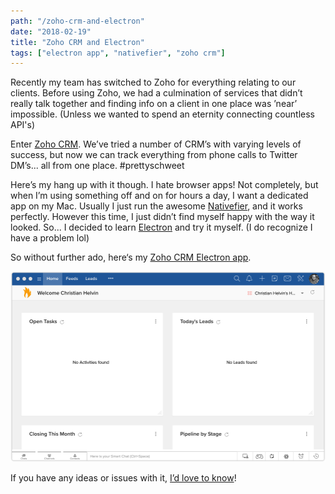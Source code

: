 ```yaml
---
path: "/zoho-crm-and-electron"
date: "2018-02-19"
title: "Zoho CRM and Electron"
tags: ["electron app", "nativefier", "zoho crm"]
---
```


Recently my team has switched to Zoho for everything relating to our clients. Before using Zoho, we had a culmination of services that didn’t really talk together and finding info on a client in one place was ’near’ impossible. (Unless we wanted to spend an eternity connecting countless API's)

Enter [Zoho CRM](https://www.zoho.com/crm/). We’ve tried a number of CRM’s with varying levels of success, but now we can track everything from phone calls to Twitter DM’s... all from one place. #prettyschweet

Here’s my hang up with it though. I hate browser apps! Not completely, but when I’m using something off and on for hours a day, I want a dedicated app on my Mac. Usually I just run the awesome [Nativefier](https://github.com/jiahaog/nativefier), and it works perfectly. However this time, I just didn’t find myself happy with the way it looked. So... I decided to learn [Electron](https://electronjs.org/) and try it myself. (I do recognize I have a problem lol)

So without further ado, here‘s my [Zoho CRM Electron app](https://github.com/christianpatrick/electron-zoho_crm).

[![Image of Zoho CRM Electron App](https://raw.githubusercontent.com/christianpatrick/electron-zoho_crm/master/screenshot.png)](https://github.com/christianpatrick/electron-zoho_crm)

If you have any ideas or issues with it, [I’d love to know](https://github.com/christianpatrick/electron-zoho_crm/issues)!